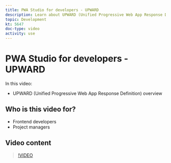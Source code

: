 ```yaml
---
title: PWA Studio for developers - UPWARD
description: Learn about UPWARD (Unified Progressive Web App Response Definition).
topic: Development
kt: 5647
doc-type: video
activity: use
---
```


# PWA Studio for developers - UPWARD

In this video:

- UPWARD (Unified Progressive Web App Response Definition) overview

## Who is this video for?

- Frontend developers
- Project managers

## Video content

>[!VIDEO](https://video.tv.adobe.com/v/35718?quality=12&learn=on)
